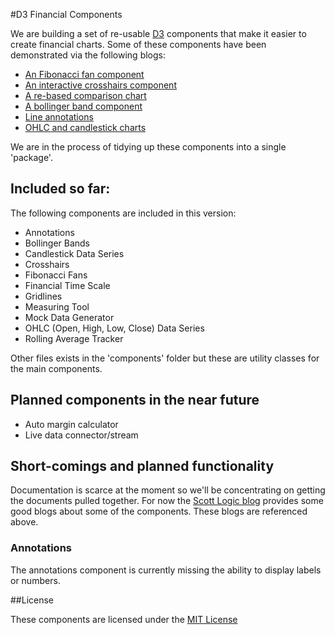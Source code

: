 #D3 Financial Components

We are building a set of re-usable [D3](http://d3js.org) components that make it easier to create financial charts. Some of these components have been demonstrated via the following blogs:

 + [An Fibonacci fan component](http://www.scottlogic.com/blog/2014/10/31/fibonacci.html)
 + [An interactive crosshairs component](http://www.scottlogic.com/blog/2014/09/29/crosshairs.html)
 + [A re-based comparison chart](http://www.scottlogic.com/blog/2014/09/26/an-interactive-stock-comparison-chart-with-d3.html)
 + [A bollinger band component](http://www.scottlogic.com/blog/2014/08/28/bollinger.html)
 + [Line annotations](http://www.scottlogic.com/blog/2014/08/26/two-line-components-for-d3-charts.html)
 + [OHLC and candlestick charts](http://www.scottlogic.com/blog/2014/08/19/an-ohlc-chart-component-for-d3.html)
 
We are in the process of tidying up these components into a single 'package'.

Included so far:
----------------

The following components are included in this version:

+ Annotations 
+ Bollinger Bands
+ Candlestick Data Series
+ Crosshairs
+ Fibonacci Fans
+ Financial Time Scale
+ Gridlines 
+ Measuring Tool
+ Mock Data Generator
+ OHLC (Open, High, Low, Close) Data Series 
+ Rolling Average Tracker 

Other files exists in the 'components' folder but these are utility classes for the main components.

Planned components in the near future
-------------------------------------

+ Auto margin calculator
+ Live data connector/stream

Short-comings and planned functionality
---------------------------------------

Documentation is scarce at the moment so we'll be concentrating on getting the documents pulled together. For now the [Scott Logic blog](http://www.scottlogic.com/blog/) provides some good blogs about some of the components. These blogs are referenced above.

### Annotations

The annotations component is currently missing the ability to display labels or numbers.

##License

These components are licensed under the [MIT License](http://opensource.org/licenses/MIT)
